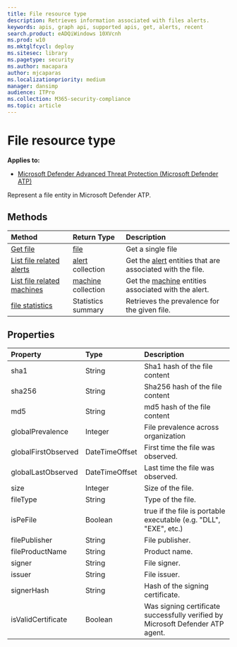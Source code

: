 ```yaml
---
title: File resource type
description: Retrieves information associated with files alerts.
keywords: apis, graph api, supported apis, get, alerts, recent
search.product: eADQiWindows 10XVcnh
ms.prod: w10
ms.mktglfcycl: deploy
ms.sitesec: library
ms.pagetype: security
ms.author: macapara
author: mjcaparas
ms.localizationpriority: medium
manager: dansimp
audience: ITPro
ms.collection: M365-security-compliance 
ms.topic: article
---
```


# File resource type
**Applies to:**
- [Microsoft Defender Advanced Threat Protection (Microsoft Defender ATP)](https://go.microsoft.com/fwlink/p/?linkid=2069559)


Represent a file entity in Microsoft Defender ATP.

## Methods
Method|Return Type |Description
:---|:---|:---
[Get file](get-file-information.md) | [file](files.md) | Get a single file 
[List file related alerts](get-file-related-alerts.md) | [alert](alerts.md) collection | Get the [alert](alerts.md) entities that are associated with the file.
[List file related machines](get-file-related-machines.md) | [machine](machine.md) collection | Get the [machine](machine.md) entities associated with the alert.
[file statistics](get-file-statistics.md) | Statistics summary | Retrieves the prevalence for the given file.


## Properties
Property |	Type	|	Description
:---|:---|:---
sha1 | String | Sha1 hash of the file content
sha256 | String | Sha256 hash of the file content
md5 | String | md5 hash of the file content
globalPrevalence | Integer | File prevalence across organization
globalFirstObserved | DateTimeOffset | First time the file was observed.
globalLastObserved | DateTimeOffset | Last time the file was observed.
size | Integer | Size of the file.
fileType | String | Type of the file. 
isPeFile | Boolean | true if the file is portable executable (e.g. "DLL", "EXE", etc.)
filePublisher | String | File publisher.
fileProductName | String | Product name.
signer | String | File signer.
issuer | String | File issuer.
signerHash | String | Hash of the signing certificate.
isValidCertificate | Boolean | Was signing certificate successfully verified by  Microsoft Defender ATP agent.

